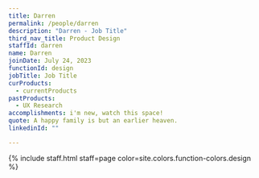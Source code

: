 ```yaml
---
title: Darren
permalink: /people/darren
description: "Darren - Job Title"
third_nav_title: Product Design
staffId: darren
name: Darren
joinDate: July 24, 2023
functionId: design
jobTitle: Job Title
curProducts:
  - currentProducts
pastProducts:
  - UX Research
accomplishments: i'm new, watch this space!
quote: A happy family is but an earlier heaven.
linkedinId: ""

---
```


{% include staff.html staff=page color=site.colors.function-colors.design %}
